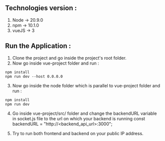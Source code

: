 ## Technologies version : 

1. Node -> 20.9.0
2. npm -> 10.1.0
3. vueJS -> 3


## Run the Application : 

1. Clone the project and go inside the project's root folder.
2. Now go inside vue-project folder and run : 
```
npm install
npm run dev --host 0.0.0.0
```
3. Now go inside the node folder which is parallel to vue-project folder and run : 
```
npm install
npm run dev
```

4. Go inside vue-project/src/ folder and change the backendURL variable in socket.js file to the url on which your backend is running
 const backendURL =  "http://<backend_api_url>:3000";

5. Try to run both frontend and backend on your public IP address. 

